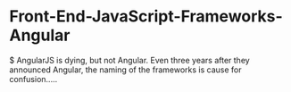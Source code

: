 #   Front-End-JavaScript-Frameworks-Angular
$ AngularJS is dying, but not Angular. Even three years after they announced Angular, the naming of the frameworks is cause for confusion.....
 
